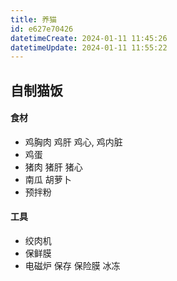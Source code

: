 ```yaml
---
title: 养猫
id: e627e70426
datetimeCreate: 2024-01-11 11:45:26
datetimeUpdate: 2024-01-11 11:55:22
---
```

## 自制猫饭
#### 食材
- 鸡胸肉 鸡肝 鸡心, 鸡内脏
- 鸡蛋
- 猪肉 猪肝 猪心
- 南瓜 胡萝卜
- 预拌粉
#### 工具
- 绞肉机
- 保鲜膜
- 电磁炉
保存 保险膜 冰冻